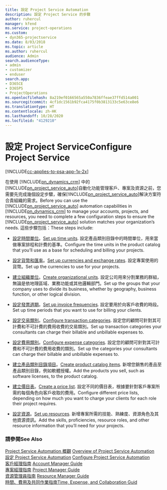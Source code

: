 ```yaml
---
title: 設定 Project Service Automation
description: 設定 Project Service 的步驟
author: ruhercul
manager: kfend
ms.service: project-operations
ms.custom:
- dyn365-projectservice
ms.date: 8/03/2018
ms.topic: article
ms.author: ruhercul
audience: Admin
search.audienceType:
- admin
- customizer
- enduser
search.app:
- D365CE
- D365PS
- ProjectOperations
ms.openlocfilehash: 8a219ef0166565a550a7836ffeae37ffd514a001
ms.sourcegitcommit: 4cf1dc1561b92fca4175f0b3813133c5e63ce8e6
ms.translationtype: HT
ms.contentlocale: zh-HK
ms.lasthandoff: 10/28/2020
ms.locfileid: "4129210"
---
```

# <a name="configure-project-service"></a><span data-ttu-id="7d41e-103">設定 Project Service</span><span class="sxs-lookup"><span data-stu-id="7d41e-103">Configure Project Service</span></span>

[!INCLUDE[cc-applies-to-psa-app-1x-2x](../includes/cc-applies-to-psa-app-1x-2x.md)]

<span data-ttu-id="7d41e-104">在使用 [!INCLUDE[pn_dynamics_crm](../includes/pn-dynamics-crm.md)] 中的[!INCLUDE[pn_project_service_auto](../includes/pn-project-service-auto.md)]自動化功能管理客戶、專案及資源之前，您需要先完成幾個設定步驟，確保[!INCLUDE[pn_project_service_auto](../includes/pn-project-service-auto.md)]解決方案符合貴組織的需求。</span><span class="sxs-lookup"><span data-stu-id="7d41e-104">Before you can use the [!INCLUDE[pn_project_service_auto](../includes/pn-project-service-auto.md)] automation capabilities in [!INCLUDE[pn_dynamics_crm](../includes/pn-dynamics-crm.md)] to manage your accounts, projects, and resources, you need to complete a few configuration steps to ensure the [!INCLUDE[pn_project_service_auto](../includes/pn-project-service-auto.md)] solution matches your organization’s needs.</span></span> <span data-ttu-id="7d41e-105">這些步驟包括：</span><span class="sxs-lookup"><span data-stu-id="7d41e-105">These steps include:</span></span>  
  
-   <span data-ttu-id="7d41e-106">[設定時間單位](../psa/set-up-time-units.md)。</span><span class="sxs-lookup"><span data-stu-id="7d41e-106">[Set up time units](../psa/set-up-time-units.md).</span></span> <span data-ttu-id="7d41e-107">設定產品類別目錄中的時間單位，用來當做專案排程和計費的基準。</span><span class="sxs-lookup"><span data-stu-id="7d41e-107">Configure the time units in the product catalog that you’ll use as a base for scheduling and billing your projects.</span></span>  
  
-   <span data-ttu-id="7d41e-108">[設定貨幣和匯率](../psa/set-up-currencies-exchange-rates.md)。</span><span class="sxs-lookup"><span data-stu-id="7d41e-108">[Set up currencies and exchange rates](../psa/set-up-currencies-exchange-rates.md).</span></span> <span data-ttu-id="7d41e-109">設定專案使用的貨幣。</span><span class="sxs-lookup"><span data-stu-id="7d41e-109">Set up the currencies to use for your projects.</span></span>  
  
-   <span data-ttu-id="7d41e-110">[建立組織單位](../psa/create-organizational-units.md)。</span><span class="sxs-lookup"><span data-stu-id="7d41e-110">[Create organizational units](../psa/create-organizational-units.md).</span></span> <span data-ttu-id="7d41e-111">設定公司用來分割業務的群組，無論是依地理區域、業務功能或其他邏輯部門。</span><span class="sxs-lookup"><span data-stu-id="7d41e-111">Set up the groups that your company uses to divide its business, whether by geography, business function, or other logical division.</span></span>  
  
-   <span data-ttu-id="7d41e-112">[設定發票週期](../psa/set-up-invoice-frequencies.md)。</span><span class="sxs-lookup"><span data-stu-id="7d41e-112">[Set up invoice frequencies](../psa/set-up-invoice-frequencies.md).</span></span> <span data-ttu-id="7d41e-113">設定要用於向客戶收費的時段。</span><span class="sxs-lookup"><span data-stu-id="7d41e-113">Set up time periods that you want to use for billing your clients.</span></span>  
  
-   <span data-ttu-id="7d41e-114">[設定交易類別](../psa/configure-transaction-categories.md)。</span><span class="sxs-lookup"><span data-stu-id="7d41e-114">[Configure transaction categories](../psa/configure-transaction-categories.md).</span></span> <span data-ttu-id="7d41e-115">設定您的顧問可針對其可計費和不可計費的費用收費的交易類別。</span><span class="sxs-lookup"><span data-stu-id="7d41e-115">Set up transaction categories your consultants can charge their billable and unbillable expenses to.</span></span>  
  
-   <span data-ttu-id="7d41e-116">[設定費用類別](../psa/configure-expense-categories.md)。</span><span class="sxs-lookup"><span data-stu-id="7d41e-116">[Configure expense categories](../psa/configure-expense-categories.md).</span></span> <span data-ttu-id="7d41e-117">設定您的顧問可針對其可計費和不可計費的費用收費的類別。</span><span class="sxs-lookup"><span data-stu-id="7d41e-117">Set up the categories your consultants can charge their billable and unbillable expenses to.</span></span>  
  
-   <span data-ttu-id="7d41e-118">[建立產品類別目錄項目](../psa/create-product-catalog-items.md)。</span><span class="sxs-lookup"><span data-stu-id="7d41e-118">[Create product catalog items](../psa/create-product-catalog-items.md).</span></span> <span data-ttu-id="7d41e-119">新增您銷售的產品至產品類別目錄，例如軟體授權。</span><span class="sxs-lookup"><span data-stu-id="7d41e-119">Add the products you sell, such as software licenses, to the product catalog.</span></span>  
  
-   <span data-ttu-id="7d41e-120">[建立價目表](../psa/create-price-list.md)。</span><span class="sxs-lookup"><span data-stu-id="7d41e-120">[Create a price list](../psa/create-price-list.md).</span></span> <span data-ttu-id="7d41e-121">設定不同的價目表，根據要針對客戶專案所需的每個角色向客戶收取的費用。</span><span class="sxs-lookup"><span data-stu-id="7d41e-121">Configure different price lists, depending on how much you want to charge your clients for each role their project requires.</span></span>  
  
-   <span data-ttu-id="7d41e-122">[設定資源](../psa/set-up-resources.md)。</span><span class="sxs-lookup"><span data-stu-id="7d41e-122">[Set up resources](../psa/set-up-resources.md).</span></span> <span data-ttu-id="7d41e-123">新增專案所需的技能、熟練度、資源角色及其他資源資訊。</span><span class="sxs-lookup"><span data-stu-id="7d41e-123">Add the skills, proficiencies, resource roles, and other resource information that you’ll need for your projects.</span></span>  
  
### <a name="see-also"></a><span data-ttu-id="7d41e-124">請參閱</span><span class="sxs-lookup"><span data-stu-id="7d41e-124">See Also</span></span>  
 <span data-ttu-id="7d41e-125">[Project Service Automation 概觀](../psa/overview.md) </span><span class="sxs-lookup"><span data-stu-id="7d41e-125">[Overview of Project Service Automation](../psa/overview.md) </span></span>  
 <span data-ttu-id="7d41e-126">[設定 Project Service Automation](../psa/configure.md) </span><span class="sxs-lookup"><span data-stu-id="7d41e-126">[Configure Project Service Automation](../psa/configure.md) </span></span>  
 <span data-ttu-id="7d41e-127">[客戶經理指南](../psa/account-manager-guide.md) </span><span class="sxs-lookup"><span data-stu-id="7d41e-127">[Account Manager Guide](../psa/account-manager-guide.md) </span></span>  
 <span data-ttu-id="7d41e-128">[專案經理指南](../psa/project-manager-guide.md) </span><span class="sxs-lookup"><span data-stu-id="7d41e-128">[Project Manager Guide](../psa/project-manager-guide.md) </span></span>  
 <span data-ttu-id="7d41e-129">[資源管理員指南](../psa/resource-manager-guide.md) </span><span class="sxs-lookup"><span data-stu-id="7d41e-129">[Resource Manager Guide](../psa/resource-manager-guide.md) </span></span>  
 [<span data-ttu-id="7d41e-130">時間、費用及共同作業指南</span><span class="sxs-lookup"><span data-stu-id="7d41e-130">Time, Expense, and Collaboration Guid</span></span>](../psa/time-expense-collaboration-guide.md)
